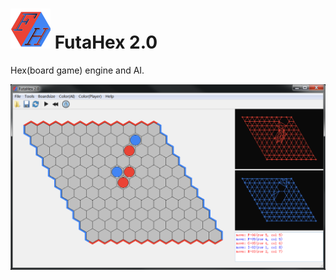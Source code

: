 # ![Logo](./doc/image/logo_64.png) FutaHex 2.0

Hex(board game) engine and AI.

![preview](./doc/image/preview.png)